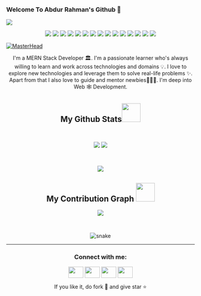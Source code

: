 ### Welcome To Abdur Rahman's Github 👋
![](https://komarev.com/ghpvc/?username=JaznanOfficial&color=blueviolet)
<!-- profile view counter -->
<!-- <h2 align="center">Technology Stack <img src="https://github.com/ritik307/ritik307/blob/main/images/laptop.gif" width="50"></h2> -->
<p align="center">

<img src="https://img.shields.io/badge/-HTML5-black?style=flat-square&logo=html5&logoColor=white"/>
<img src="https://img.shields.io/badge/-CSS3-black?style=flat-square&logo=css3"/>
<img src="https://img.shields.io/badge/-Bootstrap-black?style=flat-square&logo=bootstrap"/>
 <img src="https://img.shields.io/badge/-Tailwind Css-black?style=flat-square&logo=tailwindcss"/>
 <img src="https://img.shields.io/badge/-Material Ui-black?style=flat-square&logo=mui"/>

<img src="https://img.shields.io/badge/-JavaScript-black?style=flat-square&logo=javascript"/>
 <img src="https://img.shields.io/badge/-React-black?style=flat-square&logo=react"/>
<img src="https://img.shields.io/badge/-NodeJs-black?style=flat-square&logo=Node.js"/>
<img src="https://img.shields.io/badge/-ExpressJs-black?style=flat-square&logo=express"/>
<img src="https://img.shields.io/badge/-MongoDB-black?style=flat-square&logo=mongodb"/>
<img src="https://img.shields.io/badge/-Git-black?style=flat-square&logo=git"/>
<img src="https://img.shields.io/badge/-GitHub-black?style=flat-square&logo=github"/>
 <img src="https://img.shields.io/badge/-Heroku-black?style=flat-square&logo=heroku"/>
 <img src="https://img.shields.io/badge/-Vercel-black?style=flat-square&logo=vercel"/>
 <img src="https://img.shields.io/badge/-Render-black?style=flat-square&logo=render"/>
</p>

<!-- technology i use -->

[![MasterHead](https://media-exp1.licdn.com/dms/image/C4E16AQEbFju1LcKX8g/profile-displaybackgroundimage-shrink_350_1400/0/1634387640659?e=1671667200&v=beta&t=7Rxp05HrL700bb-vd3EK1HR4pI4yGN65heQz_mdUQ3k)](https://github.com/jaznanofficial)

<!-- my banner page -->

 <p align="center">
  I'm a MERN Stack Developer 🏛. I'm a passionate learner who's always willing to learn and work across technologies and domains 💡. I love to explore new technologies and leverage them to solve real-life problems ✨. Apart from that I also love to guide and mentor newbies👨🏻‍💻. I'm deep into Web 🕸️ Development.
</p>  
<!-- some about  -->

<h2 align="center">
  My Github Stats<img src="https://media.giphy.com/media/VgCDAzcKvsR6OM0uWg/giphy.gif" width="50">
</h2>
 
<br>

<p align = "center">
  <img  src = "https://github-readme-stats.vercel.app/api?username=JaznanOfficial&show_icons=true&theme=tokyonight&line_height=27">
  <img src = "https://github-readme-stats.vercel.app/api/top-langs/?username=JaznanOfficial&theme=tokyonight">
</p>

<br/>

<p align = "center">
 <img  src="https://github-readme-streak-stats.herokuapp.com/?user=JaznanOfficial&show_icons=true&locale=en&layout=compact&theme=tokyonight&line_height=0" />
</p> 

<!-- my stats -->


<h2 align="center">
  My Contribution Graph <img src="https://media.giphy.com/media/xUA7aZeLE2e0P7Znz2/giphy.gif" width="50">
</h2>



<p align = "center">
 <img src="https://activity-graph.herokuapp.com/graph?username=JaznanOfficial&theme=tokyo-night">
</p> 

<br>

<p align="center">
  <img src="https://github.com/JaznanOfficial/JaznanOfficial/raw/output/github-contribution-grid-snake.svg" alt="snake"></center>
</p>
<hr/>

<!-- my contribution -->
 









<h3 align="center">Connect with me:</h3>
<p align="center">
  <a href="https://github.com/jaznanofficial" target="blank"><img align="center" src="https://cdn.jsdelivr.net/npm/simple-icons@3.0.1/icons/github.svg" alt="" height="30" width="40" /></a>
<a href="https://www.linkedin.com/in/jaznanofficial/" target="blank"><img align="center" src="https://cdn.jsdelivr.net/npm/simple-icons@3.0.1/icons/linkedin.svg" alt="" height="30" width="40" /></a>
<a href="https://twitter.com/jaznanofficial" target="blank"><img align="center" src="https://cdn.jsdelivr.net/npm/simple-icons@3.0.1/icons/twitter.svg" alt="" height="30" width="40" /></a>
<a href="https://www.facebook.com/jaznan.official/" target="blank"><img align="center" src="https://cdn.jsdelivr.net/npm/simple-icons@3.0.1/icons/facebook.svg" alt="" height="30" width="40" /></a>

</p>







<p align="center">If you like it, do fork 🍴 and give star ⭐</p>

